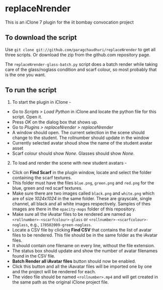 # replaceNrender
This is an iClone 7 plugin for the iit bombay convocation project

## To download the script
Use
`git clone git://github.com/paragchaudhuri/replaceNrender`
to get all three scripts. Or download the zip from the github.com repository page.

The `replaceNrender-glass-batch.py` script does a batch render while taking care of the glass/noglass condition and scarf colour, so most probably that is the one you want. 

## To run the script

1. To start the plugin in iClone -
- Go to *Scripts > Load Python* in iClone and locate the python file for this script. Open it.
- Press *OK* on the dialog box that shows up.
- Go to *Plugins > replaceNrender > replaceNrender*
- A window should open. The current selection in the scene should change to the student. The rollnumber should update in the window
- Currently selected avatar shoud show the name of the student avatar asset
- Scarf colour should show *None*. Glasses should show *None*.


2. To load and render the scene with new student avatars -
- Click on **Find Scarf** in the plugin window, locate and select the folder containing the scarf textures.
- This folder must have the files `blue.png`, `green.png` and `red.png` for the blue, green and red scarf textures. 
- Make sure there are two images called `black.png` and `white.png` which are of size *1024x1024* in the same folder. These are grayscale, single channel, all black and all white images respectively. Samples of thes images are there in the `opacity-maps` folder of this repository.
- Make sure all the iAvatar files to be rendered are named as `<rollnumber>-<scarfcolour>-glass` or `<rollnumber>-<scarfcolour>-noglass`, e.g., `170502009-green-noglass`.
- Locate a CSV file by clicking **Find CSV** that contains the list of avatar files to be rendered. This file should be in the same folder as the iAvatar files.
- It should contain one filename on every line, without the file extension.
- The status box should update and show the number of avatar filenames found in the CSV file.
- **Batch Render all iAvatar files** button should now be enabled.
- Click this button and all the iAavatar files will be imported one by one and the project will be rendered for each.
- The video file should be named `<rollnumber>.mp4` and will get created in the same path as the original iClone project file.

